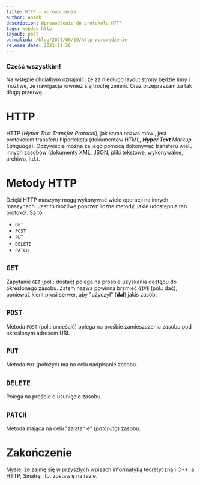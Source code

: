 ```yaml
---
title: HTTP - wprowadzenie
author: Antek
description: Wprowadzenie do protokołu HTTP
tags: webdev http
layout: post
permalink: /blog/2021/06/19/http-wprowadzenie
release_date: 2021-11-26
---
```


### Cześć wszystkim!
Na wstępie chciałbym oznajmić, że za niedługo layout strony będzie inny i możliwe, że nawigacja również się trochę zmieni.
Oraz przepraszam za tak długą przerwę...
<!--excerpt-->
# HTTP
HTTP (*Hyper Text Transfer Protocol*), jak sama nazwa mówi, jest protokołem transferu hipertekstu (dokumentów HTML, ***Hyper Text** Markup Language*). Oczywiście można za jego pomocą dokonywać transferu wielu innych zasobów (dokumenty XML, JSON, pliki tekstowe, wykonywalne, archiwa, itd.).
# Metody HTTP
Dzięki HTTP maszyny mogą wykonywać wiele operacji na innych maszynach. Jest to możliwe poprzez liczne <!--czy aby na pewno liczne?--> metody, jakie udostępnia ten protokół.
Są to:
- `GET`
- `POST`
- `PUT`
- `DELETE`
- `PATCH`
## `GET`
Zapytanie `GET` (pol.: dostać) polega na prośbie uzyskania dostępu do określonego zasobu. Zatem nazwa powinna brzmieć `GIVE` (pol.: dać), ponieważ klent prosi serwer, aby "użyczył" (**dał**) jakiś zasób.
## `POST`
Metoda `POST` (pol.: umieścić) polega na prośbie zamieszczenia zasobu pod określonym adresem URI.
## `PUT`
Metoda `PUT` (położyć) ma na celu nadpisanie zasobu.
## `DELETE`
Polega na prośbie o usunięcie zasobu.
## `PATCH`
Metoda mająca na celu "załatanie" (*patching*) zasobu.

# Zakończenie
Myślę, że zajmę się w przyszłych wpisach informatyką teoretyczną i C++, a HTTP, Sinatrę, itp. zostawię na razie.